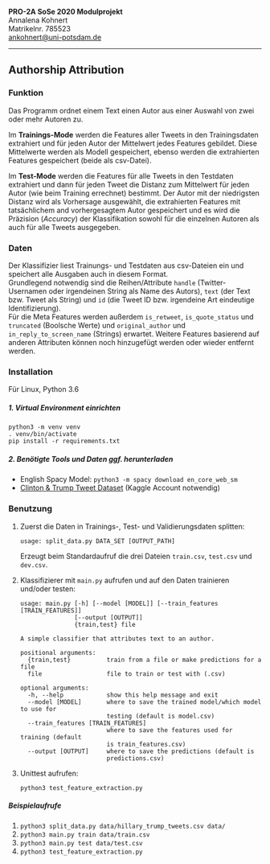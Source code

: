 **PRO-2A SoSe 2020 Modulprojekt** \
Annalena Kohnert \
Matrikelnr. 785523 \
ankohnert@uni-potsdam.de

---
## **Authorship Attribution**


### Funktion

Das Programm ordnet einem Text einen Autor aus einer Auswahl von zwei oder mehr Autoren zu.

Im **Trainings-Mode** werden die Features aller Tweets in den Trainingsdaten extrahiert und für jeden Autor der Mittelwert jedes Features gebildet. Diese Mittelwerte werden als Modell gespeichert, ebenso werden die extrahierten Features gespeichert (beide als csv-Datei).

Im **Test-Mode** werden die Features für alle Tweets in den Testdaten extrahiert und dann für jeden Tweet die Distanz zum Mittelwert für jeden Autor (wie beim Training errechnet) bestimmt. Der Autor mit der niedrigsten Distanz wird als Vorhersage ausgewählt, die extrahierten Features mit tatsächlichem and vorhergesagtem Autor gespeichert und es wird die Präzision (*Accuracy*) der Klassifikation sowohl für die einzelnen Autoren als auch für alle Tweets ausgegeben.

### Daten

Der Klassifizier liest Trainungs- und Testdaten aus csv-Dateien ein und speichert alle Ausgaben auch in diesem Format. \
Grundlegend notwendig sind die Reihen/Attribute ``handle`` (Twitter-Usernamen oder irgendeinen String als Name des Autors), ``text`` (der Text bzw. Tweet als String) und ``id`` (die Tweet ID bzw. irgendeine Art eindeutige Identifizierung). \
Für die Meta Features werden außerdem ``is_retweet``, ``is_quote_status`` und ``truncated`` (Boolsche Werte) und ``original_author`` und ``in_reply_to_screen_name`` (Strings) erwartet. Weitere Features basierend auf anderen Attributen können noch hinzugefügt werden oder wieder entfernt werden.

### Installation

Für Linux, Python 3.6


##### 1. Virtual Environment einrichten

````
python3 -m venv venv
. venv/bin/activate
pip install -r requirements.txt
````

##### 2. Benötigte Tools und Daten ggf. herunterladen

* English Spacy Model: ``python3 -m spacy download en_core_web_sm``
* [Clinton & Trump Tweet Dataset](https://www.kaggle.com/benhamner/clinton-trump-tweets) (Kaggle Account notwendig)

### Benutzung

1. Zuerst die Daten in Trainings-, Test- und Validierungsdaten splitten:
    ```
    usage: split_data.py DATA_SET [OUTPUT_PATH]
    ```
    Erzeugt beim Standardaufruf die drei Dateien ``train.csv``, ``test.csv`` und ``dev.csv``.

2. Klassifizierer mit ``main.py`` aufrufen und auf den Daten trainieren und/oder testen:

    ```
    usage: main.py [-h] [--model [MODEL]] [--train_features [TRAIN_FEATURES]]
                   [--output [OUTPUT]]
                   {train,test} file

    A simple classifier that attributes text to an author.

    positional arguments:
      {train,test}          train from a file or make predictions for a file
      file                  file to train or test with (.csv)

    optional arguments:
      -h, --help            show this help message and exit
      --model [MODEL]       where to save the trained model/which model to use for
                            testing (default is model.csv)
      --train_features [TRAIN_FEATURES]
                            where to save the features used for training (default
                            is train_features.csv)
      --output [OUTPUT]     where to save the predictions (default is
                            predictions.csv)
    ```

3. Unittest aufrufen:
    ```
    python3 test_feature_extraction.py
    ```
    
##### Beispielaufrufe

  1. ``python3 split_data.py data/hillary_trump_tweets.csv data/``
  2. ``python3 main.py train data/train.csv``
  3. ``python3 main.py test data/test.csv``
  4. ``python3 test_feature_extraction.py``
